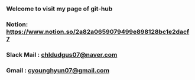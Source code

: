### Welcome to visit my page of git-hub

### Notion: https://www.notion.so/2a82a0659079499e898128bc1e2dacf7

### Slack Mail : chldudgus07@naver.com

### Gmail : cyounghyun07@gmail.com
